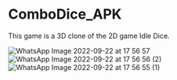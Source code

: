 # ComboDice_APK

This game is a 3D clone of the 2D game Idle Dice.

![WhatsApp Image 2022-09-22 at 17 56 57](https://user-images.githubusercontent.com/76611569/191782837-d96bd9ba-ebd1-4a83-a7f6-7b08b61ef516.jpeg)  ![WhatsApp Image 2022-09-22 at 17 56 56 (2)](https://user-images.githubusercontent.com/76611569/191783528-47eb8e07-c53a-4c60-801c-0d6581baf977.jpeg)   ![WhatsApp Image 2022-09-22 at 17 56 55 (1)](https://user-images.githubusercontent.com/76611569/191783553-649f20eb-f6a8-41dd-8841-fe073a123dec.jpeg)

